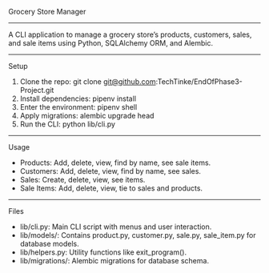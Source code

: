 Grocery Store Manager

---

A CLI application to manage a grocery store’s products, customers, sales, and sale items using Python, SQLAlchemy ORM, and Alembic.

---

Setup

1. Clone the repo: git clone git@github.com:TechTinke/EndOfPhase3-Project.git
2. Install dependencies: pipenv install
3. Enter the environment: pipenv shell
4. Apply migrations: alembic upgrade head
5. Run the CLI: python lib/cli.py

---

Usage

- Products: Add, delete, view, find by name, see sale items.
- Customers: Add, delete, view, find by name, see sales.
- Sales: Create, delete, view, see items.
- Sale Items: Add, delete, view, tie to sales and products.

---

Files

- lib/cli.py: Main CLI script with menus and user interaction.
- lib/models/: Contains product.py, customer.py, sale.py, sale_item.py for database models.
- lib/helpers.py: Utility functions like exit_program().
- lib/migrations/: Alembic migrations for database schema.
